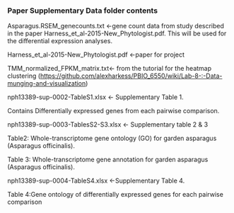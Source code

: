 ### Paper Supplementary Data folder contents

Asparagus.RSEM\_genecounts.txt <-gene count data from study described in the paper Harness\_et\_al-2015-New\_Phytologist.pdf. This will be used for the differential expression analyses.

Harness\_et\_al-2015-New\_Phytologist.pdf <-paper for project

TMM\_normalized\_FPKM\_matrix.txt<- from the tutorial for the heatmap clustering (https://github.com/alexharkess/PBIO_6550/wiki/Lab-8-:-Data-munging-and-visualization)

nph13389-sup-0002-TableS1.xlsx <- Supplementary Table 1.

 Contains Differentially expressed genes from each pairwise comparison. 


nph13389-sup-0003-TablesS2-S3.xlsx <- Supplementary table 2 & 3

Table2: Whole-transcriptome gene ontology (GO) for garden asparagus (Asparagus officinalis). 

Table 3: Whole-transcriptome gene annotation for garden asparagus (Asparagus officinalis).

nph13389-sup-0004-TableS4.xlsx <-Supplementary Table 4. 

Table 4:Gene ontology of differentially expressed genes for each pairwise comparison

